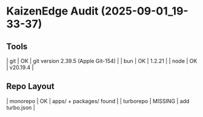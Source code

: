 # KaizenEdge Audit (2025-09-01_19-33-37)

## Tools
| git | OK | git version 2.39.5 (Apple Git-154) |
| bun | OK | 1.2.21 |
| node | OK | v20.19.4 |

## Repo Layout
| monorepo | OK | apps/ + packages/ found |
| turborepo | MISSING | add turbo.json |

